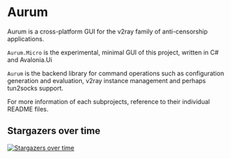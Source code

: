 # Aurum
Aurum is a cross-platform GUI for the v2ray family of anti-censorship applications.

`Aurum.Micro` is the experimental, minimal GUI of this project, written in C# and Avalonia.Ui

`Aurum` is the backend library for command operations such as configuration generation and evaluation, v2ray instance management and perhaps tun2socks support.

For more information of each subprojects, reference to their individual README files.

## Stargazers over time

[![Stargazers over time](https://starchart.cc/Shadowsocks-NET/Aurum.svg)](https://starchart.cc/Shadowsocks-NET/Aurum)

